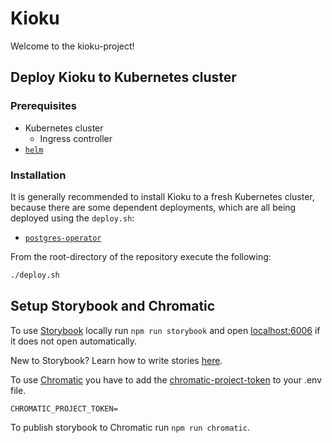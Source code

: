 # Kioku
Welcome to the kioku-project!

## Deploy Kioku to Kubernetes cluster

### Prerequisites
- Kubernetes cluster
    - Ingress controller
- [`helm`](https://helm.sh/)

### Installation

It is generally recommended to install Kioku to a fresh Kubernetes cluster, because there are some dependent deployments, which are all being deployed using the `deploy.sh`:
- [`postgres-operator`](https://github.com/zalando/postgres-operator)

From the root-directory of the repository execute the following:

```bash
./deploy.sh
```

## Setup Storybook and Chromatic
 
To use [Storybook](https://storybook.js.org/) locally run `npm run storybook` and open [localhost:6006](http://localhost:6006) if it does not open automatically.
 
New to Storybook? Learn how to write stories [here](https://storybook.js.org/docs/react/writing-stories/introduction).
 
To use [Chromatic](https://www.chromatic.com/) you have to add the [chromatic-project-token](https://www.chromatic.com/manage?appId=63e354941aa15501d3467f88&view=configure) to your .env file. 

 ```
 CHROMATIC_PROJECT_TOKEN=
 ```
 
To publish storybook to Chromatic run `npm run chromatic`.
